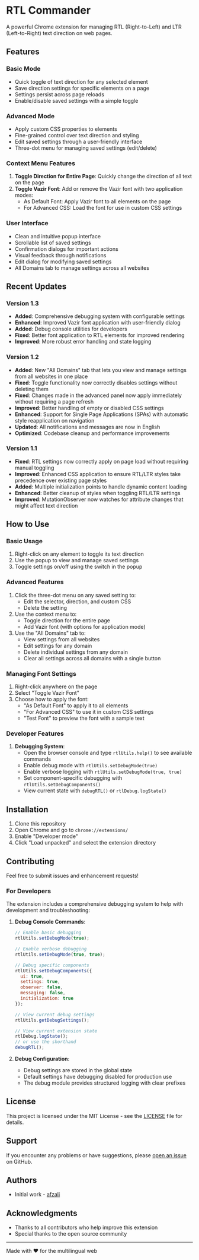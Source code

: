 # RTL Commander

A powerful Chrome extension for managing RTL (Right-to-Left) and LTR (Left-to-Right) text direction on web pages.

## Features

### Basic Mode
- Quick toggle of text direction for any selected element
- Save direction settings for specific elements on a page
- Settings persist across page reloads
- Enable/disable saved settings with a simple toggle

### Advanced Mode
- Apply custom CSS properties to elements
- Fine-grained control over text direction and styling
- Edit saved settings through a user-friendly interface
- Three-dot menu for managing saved settings (edit/delete)

### Context Menu Features
1. **Toggle Direction for Entire Page**: Quickly change the direction of all text on the page
2. **Toggle Vazir Font**: Add or remove the Vazir font with two application modes:
   - As Default Font: Apply Vazir font to all elements on the page
   - For Advanced CSS: Load the font for use in custom CSS settings

### User Interface
- Clean and intuitive popup interface
- Scrollable list of saved settings
- Confirmation dialogs for important actions
- Visual feedback through notifications
- Edit dialog for modifying saved settings
- All Domains tab to manage settings across all websites

## Recent Updates

### Version 1.3
- **Added**: Comprehensive debugging system with configurable settings
- **Enhanced**: Improved Vazir font application with user-friendly dialog
- **Added**: Debug console utilities for developers
- **Fixed**: Better font application to RTL elements for improved rendering
- **Improved**: More robust error handling and state logging

### Version 1.2
- **Added**: New "All Domains" tab that lets you view and manage settings from all websites in one place
- **Fixed**: Toggle functionality now correctly disables settings without deleting them
- **Fixed**: Changes made in the advanced panel now apply immediately without requiring a page refresh
- **Improved**: Better handling of empty or disabled CSS settings
- **Enhanced**: Support for Single Page Applications (SPAs) with automatic style reapplication on navigation
- **Updated**: All notifications and messages are now in English
- **Optimized**: Codebase cleanup and performance improvements

### Version 1.1
- **Fixed**: RTL settings now correctly apply on page load without requiring manual toggling
- **Improved**: Enhanced CSS application to ensure RTL/LTR styles take precedence over existing page styles
- **Added**: Multiple initialization points to handle dynamic content loading
- **Enhanced**: Better cleanup of styles when toggling RTL/LTR settings
- **Improved**: MutationObserver now watches for attribute changes that might affect text direction

## How to Use

### Basic Usage
1. Right-click on any element to toggle its text direction
2. Use the popup to view and manage saved settings
3. Toggle settings on/off using the switch in the popup

### Advanced Features
1. Click the three-dot menu on any saved setting to:
   - Edit the selector, direction, and custom CSS
   - Delete the setting
2. Use the context menu to:
   - Toggle direction for the entire page
   - Add Vazir font (with options for application mode)
3. Use the "All Domains" tab to:
   - View settings from all websites
   - Edit settings for any domain
   - Delete individual settings from any domain
   - Clear all settings across all domains with a single button

### Managing Font Settings
1. Right-click anywhere on the page
2. Select "Toggle Vazir Font"
3. Choose how to apply the font:
   - "As Default Font" to apply it to all elements
   - "For Advanced CSS" to use it in custom CSS settings
   - "Test Font" to preview the font with a sample text

### Developer Features
1. **Debugging System**:
   - Open the browser console and type `rtlUtils.help()` to see available commands
   - Enable debug mode with `rtlUtils.setDebugMode(true)` 
   - Enable verbose logging with `rtlUtils.setDebugMode(true, true)`
   - Set component-specific debugging with `rtlUtils.setDebugComponents()`
   - View current state with `debugRTL()` or `rtlDebug.logState()`

## Installation

1. Clone this repository
2. Open Chrome and go to `chrome://extensions/`
3. Enable "Developer mode"
4. Click "Load unpacked" and select the extension directory

## Contributing

Feel free to submit issues and enhancement requests!

### For Developers
The extension includes a comprehensive debugging system to help with development and troubleshooting:

1. **Debug Console Commands**:
   ```javascript
   // Enable basic debugging
   rtlUtils.setDebugMode(true);
   
   // Enable verbose debugging
   rtlUtils.setDebugMode(true, true);
   
   // Debug specific components
   rtlUtils.setDebugComponents({ 
     ui: true,
     settings: true,
     observer: false,
     messaging: false,
     initialization: true
   });
   
   // View current debug settings
   rtlUtils.getDebugSettings();
   
   // View current extension state
   rtlDebug.logState();
   // or use the shorthand
   debugRTL();
   ```

2. **Debug Configuration**:
   - Debug settings are stored in the global state
   - Default settings have debugging disabled for production use
   - The debug module provides structured logging with clear prefixes

## License

This project is licensed under the MIT License - see the [LICENSE](LICENSE) file for details.

## Support

If you encounter any problems or have suggestions, please [open an issue](https://github.com/[username]/RTL-Commander/issues) on GitHub.

## Authors

- Initial work - [afzali](https://github.com/afzali)

## Acknowledgments

- Thanks to all contributors who help improve this extension
- Special thanks to the open source community

---
Made with ❤️ for the multilingual web
